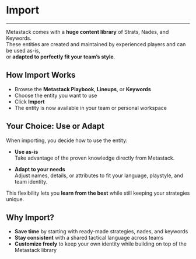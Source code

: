 # Import
---

Metastack comes with a **huge content library** of Strats, Nades, and Keywords.  
These entities are created and maintained by experienced players and can be used as-is,  
or **adapted to perfectly fit your team’s style**.

## How Import Works

- Browse the **Metastack Playbook**, **Lineups**, or **Keywords**  
- Choose the entity you want to use  
- Click **Import**  
- The entity is now available in your team or personal workspace

## Your Choice: Use or Adapt

When importing, you decide how to use the entity:

- **Use as-is**  
  Take advantage of the proven knowledge directly from Metastack.

- **Adapt to your needs**  
  Adjust names, details, or attributes to fit your language, playstyle, and team identity.  

This flexibility lets you **learn from the best** while still keeping your strategies unique.

## Why Import?

- **Save time** by starting with ready-made strategies, nades, and keywords  
- **Stay consistent** with a shared tactical language across teams  
- **Customize freely** to keep your own identity while building on top of the Metastack library
